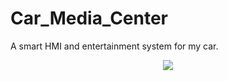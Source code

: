 # Car_Media_Center

A smart HMI and entertainment system for my car.

<p align="Center">
  <img src="/osama.tasneem/Car_infotainment_system/wiki/raw/images/b.jpg">
</p>